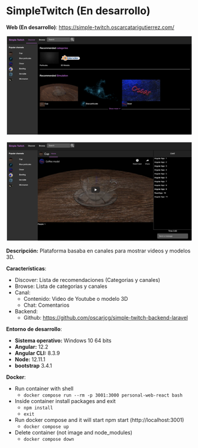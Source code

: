# SimpleTwitch (En desarrollo)



**Web (En desarrollo)**: https://simple-twitch.oscarcatarigutierrez.com/

<p align="center">
<img style="padding: 2px;" src="images/angular1.png" alt="Image 1"
	title="Preview" width="500"/>
</p>
<p align="center">
<img style="padding: 2px;" src="images/angular2.png" alt="Image 2  "
	title="Preview" width="500"/>
</p>

**Descripción:** Plataforma basaba en canales para mostrar videos y modelos 3D.

**Características**:
* Discover: Lista de recomendaciones (Categorias y canales)
* Browse: Lista de categorias y canales
* Canal: 
    * Contenido: Video de Youtube o modelo 3D
    * Chat: Comentarios
* Backend: 
    * Github: https://github.com/oscarjcg/simple-twitch-backend-laravel

**Entorno de desarrollo**:
* **Sistema operativo:** Windows 10 64 bits
* **Angular:**  12.2
* **Angular CLI:** 8.3.9
* **Node:** 12.11.1
* **bootstrap** 3.4.1

**Docker**:
* Run container with shell
    * `docker compose run --rm -p 3001:3000 personal-web-react bash`
* Inside container install packages and exit
	* `npm install`
	* `exit`
* Run docker compose and it will start npm start (http://localhost:3001)
    * `docker compose up`
* Delete container (not image and node_modules)
    * `docker compose down`
